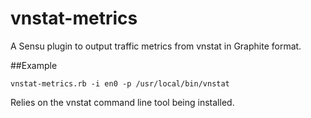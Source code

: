 # vnstat-metrics

A Sensu plugin to output traffic metrics from vnstat in Graphite format.

##Example

```
vnstat-metrics.rb -i en0 -p /usr/local/bin/vnstat
```

Relies on the vnstat command line tool being installed.
